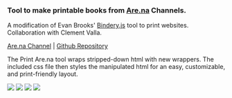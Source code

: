 ### Tool to make printable books from <a href='https://are.na' target='_blank'>Are.na</a> Channels. 

A modification of Evan Brooks' <a href='https://evanbrooks.info/bindery/' target='_blank'>Bindery.js</a> tool to print websites. Collaboration with Clement Valla. 

<a href='https://www.are.na/clement-valla/print-are-na-with-bindery-js'>Are.na Channel</a>  |  <a href='https://github.com/clementvalla/Are.na_Bindery.js'>Github Repository</a>

The Print Are.na tool wraps stripped-down html with new wrappers. The included css file then styles the manipulated html for an easy, customizable, and print-friendly layout.

<img src='design-portfolio/print-arena/arenaChannel1-2.jpg'>
<img src='design-portfolio/print-arena/arenaChannel2-2.jpg'>
<img src='design-portfolio/print-arena/arenaChannel3-2.jpg'>
<img src='design-portfolio/print-arena/arenaChannel4-2.jpg'>
